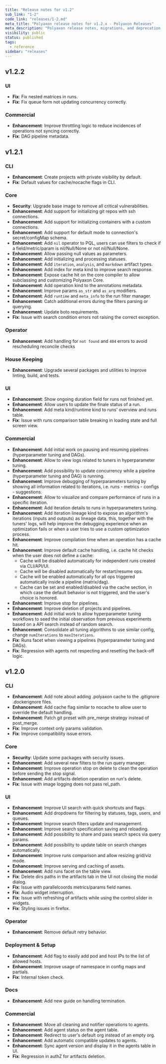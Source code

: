 ```yaml
---
title: "Release notes for v1.2"
sub_link: "1-2"
code_link: "releases/1-2.md"
meta_title: "Polyaxon release notes for v1.2.x - Polyaxon Releases"
meta_description: "Polyaxon release notes, migrations, and deprecation notes for v1.2.x."
visibility: public
status: published
tags:
  - reference
sidebar: "releases"
---
```


## v1.2.2

### UI

 * **Fix**: Fix nested matrices in runs.
 * **Fix**: Fix queue form not updating concurrency correctly. 

### Commercial

 * **Enhancement**: Improve throttling logic to reduce incidences of operations not syncing correctly.
 * **Fix**: DAG pipeline metadata. 

## v1.2.1

### CLI

 * **Enhancement**: Create projects with private visibility by default.
 * **Fix**: Default values for cache/nocache flags in CLI.

### Core

 * **Security**: Upgrade base image to remove all critical vulnerabilities.
 * **Enhancement**: Add support for initializing git repos with ssh connections.
 * **Enhancement**: Add support for initializing containers with a custom connections.
 * **Enhancement**: Add support for default mode to connection's secret/configMap schema.
 * **Enhancement**: Add `nil` operator to PQL, users can use filters to check if a field/metric/param is nil/Null/None or not nil/Null/None.
 * **Enhancement**: Allow passing null values as parameters.
 * **Enhancement**: Add initializing and processing statuses.
 * **Enhancement**: Add `iteration`, `analysis`, and `markdown` artifact types.
 * **Enhancement**: Add index for meta kind to improve search response.
 * **Enhancement**: Expose cache hit on the core compiler to allow subclassing and customizing Polyaxon Core.
 * **Enhancement**: Add operation kind to the annotations metadata.
 * **Enhancement**: Improve params `as_str` and `as_arg` modifiers.
 * **Enhancement**: Add `runtime` and `meta_info` to the run filter manager.
 * **Enhancement**: Catch additional errors during the filters parsing or querying.
 * **Enhancement**: Update boto requirements.
 * **Fix**: Issue with search condition errors not raising the correct exception.

### Operator

 * **Enhancement**: Add handling for `not found` and `404` errors to avoid rescheduling reconcile checks

### House Keeping

 * **Enhancement**: Upgrade several packages and utilities to improve linting, build, and tests.

### UI

 * **Enhancement**: Show ongoing duration field for runs not finished yet.
 * **Enhancement**: Allow users to update the finale status of a run.
 * **Enhancement**: Add meta kind/runtime kind to runs' overview and runs table.
 * **Fix**: Issue with runs comparison table breaking in loading state and full screen view.

### Commercial

 * **Enhancement**: Add initial work on pausing and resuming pipelines (hyperparameter tuning and DAGs).
 * **Enhancement**: Allow to view logs related to tuners in hyperparameter tuning.
 * **Enhancement**: Add possibility to update concurrency while a pipeline (hyperparameter tuning and DAG) is running. 
 * **Enhancement**: Improve debugging of hyperparameters tuning by showing all information related to iterations, i.e. runs - metrics - configs - suggestions.
 * **Enhancement**: Allow to visualize and compare performance of runs in a specific iteration.
 * **Enhancement**: Add iteration details to runs in hyperparameters tuning.
 * **Enhancement**: Add iteration lineage kind to expose an algorithm's iterations (inputs and outputs) as lineage data,
    this, together with the tuners' logs, will help improve the debugging experience when an optimization fails or when a user tries to use a custom optimization process.
 * **Enhancement**: Improve compilation time when an operation has a cache hit.
 * **Enhancement**: Improve default cache handling, i.e. cache hit checks when the user does not define a cache:
   * Cache will be disabled automatically for independent runs created via CLI/API/UI.
   * Cache will be disabled automatically for restart/resume ops.
   * Cache will be enabled automatically for all ops triggered automatically inside a pipeline (matrix/dag).
   * Cache can be set and enabled/disabled via the cache section, in which case the default behavior is not triggered, and the user's choice is honored.
 * **Enhancement**: Improve stop for pipelines.
 * **Enhancement**: Improve deletion of projects and pipelines.
 * **Enhancement**: Add initial work to allow hyperparameter tuning workflows to seed the initial observation from previous experiments based on a API search instead of random search.
 * **Enhancement**: Consolidate all tuning algorithms to use similar config, change `numIterations` to `maxIterations`.
 * **Fix**: Runs facet when viewing a pipelines (hyperparameter tuning and DAGs).
 * **Fix**: Regression with agents not respecting and resetting the back-off logic.

## v1.2.0

### CLI

 * **Enhancement**: Add note about adding .polyaxon cache to the .gitignore .dockerignore files.
 * **Enhancement**: Add cache flag similar to nocache to allow user to override the default handling.
 * **Enhancement**: Patch git preset with pre_merge strategy instead of post_merge.
 * **Fix**: Improve context only params validation.
 * **Fix**: Improve compatibility issue errors.

### Core

 * **Security**: Update some packages with security issues.
 * **Enhancement**: Add several new filters to the run query manager.
 * **Enhancement**: Improve operation stop on delete to clean the operation before sending the stop signal.
 * **Enhancement**: Add artifacts deletion operation on run's delete.
 * **Fix**: Issue with image logging does not pass rel_path.

### UI

 * **Enhancement**: Improve UI search with quick shortcuts and flags.
 * **Enhancement**: Add dropdowns for filtering by statuses, tags, users, and queues.
 * **Enhancement**: Improve search filters update and management.
 * **Enhancement**: Improve search specification saving and reloading.
 * **Enhancement**: Add possibility to share and pass search specs via query params.
 * **Enhancement**: Add possibility to update table on search changes automatically.
 * **Enhancement**: Improve runs comparison and allow resizing grid/viz mode.
 * **Enhancement**: Improve serving and caching of assets.
 * **Enhancement**: Add runs facet on the table view.
 * **Fix**: Delete dirs paths in the artifacts tab in the UI not closing the modal dialog.
 * **Fix**: Issue with parallelcoords metrics/params field names.
 * **Fix**: Audio widget interruption.
 * **Fix**: Issue with refreshing of artifacts while using the control slider in widgets.
 * **Fix**: Styling issues in firefox.

### Operator

 * **Enhancement**: Remove default retry behavior.

### Deployment & Setup

 * **Enhancement**: Add flag to easily add pod and host IPs to the list of allowed hosts.
 * **Enhancement**: Improve usage of namespace in config maps and partials.
 * **Fix**: Internal token check.

### Docs

 * **Enhancement**: Add new guide on handling termination.

### Commercial

 * **Enhancement**: Move all cleaning and notifier operations to agents.
 * **Enhancement**: Add agent status on the agent table.
 * **Enhancement**: Redirect to user's default org instead of an empty org.
 * **Enhancement**: Add automatic compatible updates to agents.
 * **Enhancement**: Sync agent version and display it in the agents table in UI.
 * **Fix**: Regression in authZ for artifacts deletion.
